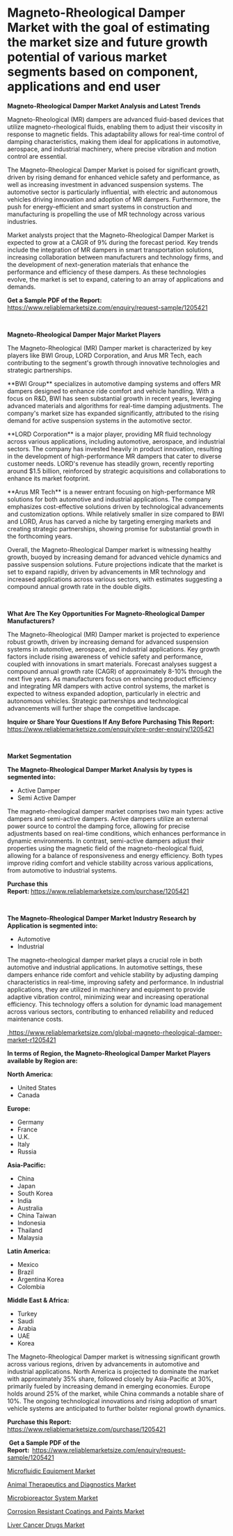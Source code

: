 <p><h1>Magneto-Rheological Damper Market with the goal of estimating the market size and future growth potential of various market segments based on component, applications and end user</h1></p><p><strong>Magneto-Rheological Damper Market Analysis and Latest Trends</strong></p>
<p><p>Magneto-Rheological (MR) dampers are advanced fluid-based devices that utilize magneto-rheological fluids, enabling them to adjust their viscosity in response to magnetic fields. This adaptability allows for real-time control of damping characteristics, making them ideal for applications in automotive, aerospace, and industrial machinery, where precise vibration and motion control are essential. </p><p>The Magneto-Rheological Damper Market is poised for significant growth, driven by rising demand for enhanced vehicle safety and performance, as well as increasing investment in advanced suspension systems. The automotive sector is particularly influential, with electric and autonomous vehicles driving innovation and adoption of MR dampers. Furthermore, the push for energy-efficient and smart systems in construction and manufacturing is propelling the use of MR technology across various industries.</p><p>Market analysts project that the Magneto-Rheological Damper Market is expected to grow at a CAGR of 9% during the forecast period. Key trends include the integration of MR dampers in smart transportation solutions, increasing collaboration between manufacturers and technology firms, and the development of next-generation materials that enhance the performance and efficiency of these dampers. As these technologies evolve, the market is set to expand, catering to an array of applications and demands.</p></p>
<p><strong>Get a Sample PDF of the Report:&nbsp;</strong> <a href="https://www.reliablemarketsize.com/enquiry/request-sample/1205421?utm_campaign=1293&utm_medium=2&utm_source=Github&utm_content=ia&utm_term=16102024&utm_id=magneto-rheological-damper">https://www.reliablemarketsize.com/enquiry/request-sample/1205421</a></p>
<p>&nbsp;</p>
<p><strong>Magneto-Rheological Damper Major Market Players</strong></p>
<p><p>The Magneto-Rheological (MR) Damper market is characterized by key players like BWI Group, LORD Corporation, and Arus MR Tech, each contributing to the segment's growth through innovative technologies and strategic partnerships. </p><p>**BWI Group** specializes in automotive damping systems and offers MR dampers designed to enhance ride comfort and vehicle handling. With a focus on R&D, BWI has seen substantial growth in recent years, leveraging advanced materials and algorithms for real-time damping adjustments. The company's market size has expanded significantly, attributed to the rising demand for active suspension systems in the automotive sector.</p><p>**LORD Corporation** is a major player, providing MR fluid technology across various applications, including automotive, aerospace, and industrial sectors. The company has invested heavily in product innovation, resulting in the development of high-performance MR dampers that cater to diverse customer needs. LORD's revenue has steadily grown, recently reporting around $1.5 billion, reinforced by strategic acquisitions and collaborations to enhance its market footprint.</p><p>**Arus MR Tech** is a newer entrant focusing on high-performance MR solutions for both automotive and industrial applications. The company emphasizes cost-effective solutions driven by technological advancements and customization options. While relatively smaller in size compared to BWI and LORD, Arus has carved a niche by targeting emerging markets and creating strategic partnerships, showing promise for substantial growth in the forthcoming years.</p><p>Overall, the Magneto-Rheological Damper market is witnessing healthy growth, buoyed by increasing demand for advanced vehicle dynamics and passive suspension solutions. Future projections indicate that the market is set to expand rapidly, driven by advancements in MR technology and increased applications across various sectors, with estimates suggesting a compound annual growth rate in the double digits.</p></p>
<p>&nbsp;</p>
<p><strong>What Are The Key Opportunities For Magneto-Rheological Damper Manufacturers?</strong></p>
<p><p>The Magneto-Rheological (MR) Damper market is projected to experience robust growth, driven by increasing demand for advanced suspension systems in automotive, aerospace, and industrial applications. Key growth factors include rising awareness of vehicle safety and performance, coupled with innovations in smart materials. Forecast analyses suggest a compound annual growth rate (CAGR) of approximately 8-10% through the next five years. As manufacturers focus on enhancing product efficiency and integrating MR dampers with active control systems, the market is expected to witness expanded adoption, particularly in electric and autonomous vehicles. Strategic partnerships and technological advancements will further shape the competitive landscape.</p></p>
<p><strong>Inquire or Share Your Questions If Any Before Purchasing This Report:</strong> <a href="https://www.reliablemarketsize.com/enquiry/pre-order-enquiry/1205421?utm_campaign=1293&utm_medium=2&utm_source=Github&utm_content=ia&utm_term=16102024&utm_id=magneto-rheological-damper">https://www.reliablemarketsize.com/enquiry/pre-order-enquiry/1205421</a></p>
<p>&nbsp;</p>
<p><strong>Market Segmentation</strong></p>
<p><strong>The Magneto-Rheological Damper Market Analysis by types is segmented into:</strong></p>
<p><ul><li>Active Damper</li><li>Semi Active Damper</li></ul></p>
<p><p>The magneto-rheological damper market comprises two main types: active dampers and semi-active dampers. Active dampers utilize an external power source to control the damping force, allowing for precise adjustments based on real-time conditions, which enhances performance in dynamic environments. In contrast, semi-active dampers adjust their properties using the magnetic field of the magneto-rheological fluid, allowing for a balance of responsiveness and energy efficiency. Both types improve riding comfort and vehicle stability across various applications, from automotive to industrial systems.</p></p>
<p><strong>Purchase this Report:&nbsp;</strong><a href="https://www.reliablemarketsize.com/purchase/1205421?utm_campaign=1293&utm_medium=2&utm_source=Github&utm_content=ia&utm_term=16102024&utm_id=magneto-rheological-damper">https://www.reliablemarketsize.com/purchase/1205421</a></p>
<p>&nbsp;</p>
<p><strong>The Magneto-Rheological Damper Market Industry Research by Application is segmented into:</strong></p>
<p><ul><li>Automotive</li><li>Industrial</li></ul></p>
<p><p>The magneto-rheological damper market plays a crucial role in both automotive and industrial applications. In automotive settings, these dampers enhance ride comfort and vehicle stability by adjusting damping characteristics in real-time, improving safety and performance. In industrial applications, they are utilized in machinery and equipment to provide adaptive vibration control, minimizing wear and increasing operational efficiency. This technology offers a solution for dynamic load management across various sectors, contributing to enhanced reliability and reduced maintenance costs.</p></p>
<p><a href="https://www.reliablemarketsize.com/global-magneto-rheological-damper-market-r1205421?utm_campaign=1293&utm_medium=2&utm_source=Github&utm_content=ia&utm_term=16102024&utm_id=magneto-rheological-damper">&nbsp;https://www.reliablemarketsize.com/global-magneto-rheological-damper-market-r1205421</a></p>
<p><strong>In terms of Region, the Magneto-Rheological Damper Market Players available by Region are:</strong></p>
<p>
    <p> <strong> North America: </strong>
        <ul>
            <li>United States</li>
            <li>Canada</li>
        </ul>
        </p> 
    <p> <strong> Europe: </strong>
        <ul>
            <li>Germany</li>
            <li>France</li>
            <li>U.K.</li>
            <li>Italy</li>
            <li>Russia</li>
        </ul>
        </p> 
    <p> <strong> Asia-Pacific: </strong>
        <ul>
            <li>China</li>
            <li>Japan</li>
            <li>South Korea</li>
            <li>India</li>
            <li>Australia</li>
            <li>China Taiwan</li>
            <li>Indonesia</li>
            <li>Thailand</li>
            <li>Malaysia</li>
        </ul>
        </p> 
    <p> <strong> Latin America: </strong>
        <ul>
            <li>Mexico</li>
            <li>Brazil</li>
            <li>Argentina Korea</li>
            <li>Colombia</li>
        </ul>
        </p> 
    <p> <strong> Middle East & Africa: </strong>
        <ul>
            <li>Turkey</li>
            <li>Saudi</li>
            <li>Arabia</li>
            <li>UAE</li>
            <li>Korea</li>
        </ul>
    </p>
    </p>
<p><p>The Magneto-Rheological Damper market is witnessing significant growth across various regions, driven by advancements in automotive and industrial applications. North America is projected to dominate the market with approximately 35% share, followed closely by Asia-Pacific at 30%, primarily fueled by increasing demand in emerging economies. Europe holds around 25% of the market, while China commands a notable share of 10%. The ongoing technological innovations and rising adoption of smart vehicle systems are anticipated to further bolster regional growth dynamics.</p></p>
<p><strong>Purchase this Report: </strong><a href="https://www.reliablemarketsize.com/purchase/1205421?utm_campaign=1293&utm_medium=2&utm_source=Github&utm_content=ia&utm_term=16102024&utm_id=magneto-rheological-damper">https://www.reliablemarketsize.com/purchase/1205421</a></p>
<p>&nbsp;<strong>Get a Sample PDF of the Report:&nbsp;&nbsp;</strong><a href="https://www.reliablemarketsize.com/enquiry/request-sample/1205421?utm_campaign=1293&utm_medium=2&utm_source=Github&utm_content=ia&utm_term=16102024&utm_id=magneto-rheological-damper">https://www.reliablemarketsize.com/enquiry/request-sample/1205421</a></p>
<p><strong></strong></p>
<p><p><a href="https://issuu.com/reportprime-2/docs/microfluidic-equipment-market-size-_f4b94bf4f5ed80?utm_campaign=1293&utm_medium=2&utm_source=Github&utm_content=ia&utm_term=16102024&utm_id=magneto-rheological-damper">Microfluidic Equipment Market</a></p><p><a href="https://www.linkedin.com/pulse/animal-therapeutics-diagnostics-market-analysis-product-segmentation-nrrve?utm_campaign=1293&utm_medium=2&utm_source=Github&utm_content=ia&utm_term=16102024&utm_id=magneto-rheological-damper">Animal Therapeutics and Diagnostics Market</a></p><p><a href="https://github.com/ardeliap6te/Market-Research-Report-List-1/blob/main/microbioreactor-system-market.md?utm_campaign=1293&utm_medium=2&utm_source=Github&utm_content=ia&utm_term=16102024&utm_id=magneto-rheological-damper">Microbioreactor System Market</a></p><p><a href="https://github.com/herbtbgfennig/Market-Research-Report-List-1/blob/main/corrosion-resistant-coatings-and-paints-market.md?utm_campaign=1293&utm_medium=2&utm_source=Github&utm_content=ia&utm_term=16102024&utm_id=magneto-rheological-damper">Corrosion Resistant Coatings and Paints Market</a></p><p><a href="https://www.linkedin.com/pulse/global-liver-cancer-drugs-market-opportunities-forecast-period-zvi1e?utm_campaign=1293&utm_medium=2&utm_source=Github&utm_content=ia&utm_term=16102024&utm_id=magneto-rheological-damper">Liver Cancer Drugs Market</a></p></p>